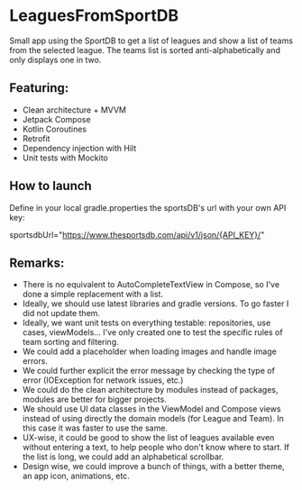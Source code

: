 # LeaguesFromSportDB

Small app using the SportDB to get a list of leagues and show a list of teams from the selected
league. The teams list is sorted anti-alphabetically and only displays one in two.

## Featuring:

- Clean architecture + MVVM
- Jetpack Compose
- Kotlin Coroutines
- Retrofit
- Dependency injection with Hilt
- Unit tests with Mockito

## How to launch

Define in your local gradle.properties the sportsDB's url with your own API key:

sportsdbUrl="https://www.thesportsdb.com/api/v1/json/{API_KEY}/"

## Remarks:

- There is no equivalent to AutoCompleteTextView in Compose, so I've done a simple replacement with
  a list.
- Ideally, we should use latest libraries and gradle versions. To go faster I did not update them.
- Ideally, we want unit tests on everything testable: repositories, use cases, viewModels... I've
  only created one to test the specific rules of team sorting and filtering.
- We could add a placeholder when loading images and handle image errors.
- We could further explicit the error message by checking the type of error (IOException for network
  issues, etc.)
- We could do the clean architecture by modules instead of packages, modules are better for bigger
  projects.
- We should use UI data classes in the ViewModel and Compose views instead of using directly the
  domain models (for League and Team). In this case it was faster to use the same.
- UX-wise, it could be good to show the list of leagues available even without entering a text, to
  help people who don't know where to start. If the list is long, we could add an alphabetical
  scrollbar.
- Design wise, we could improve a bunch of things, with a better theme, an app icon, animations,
  etc.